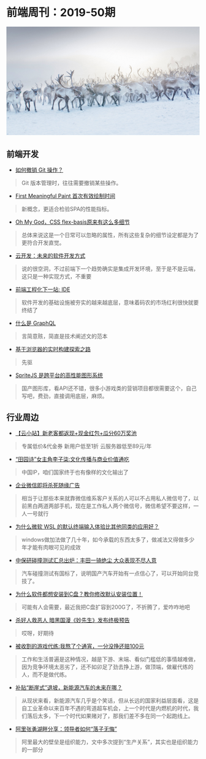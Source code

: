 # 前端周刊：2019-50期

[![](/img/bing/20191224.png?imageMogr2/thumbnail/960x)](https://cn.bing.com/search?q=驯鹿)

## 前端开发

- [如何撤销 Git 操作？](http://www.ruanyifeng.com/blog/2019/12/git-undo.html)

> Git 版本管理时，往往需要撤销某些操作。

- [First Meaningful Paint 首次有效绘制时间](http://www.alloyteam.com/2019/12/14174/)

> 新概念，更适合检验SPA的性能指标。

- [Oh My God，CSS flex-basis原来有这么多细节](https://www.zhangxinxu.com/wordpress/2019/12/css-flex-basis/)

> 总体来说这是一个日常可以忽略的属性，所有这些复杂的细节设定都是为了更符合开发直觉。

- [云开发：未来的软件开发方式](https://mp.weixin.qq.com/s?__biz=MjM5Mjg4NDMwMA==&mid=2652977219&idx=1&sn=6dba1b1249894d063476da0702750204)

> 说的很空洞，不过前端下一个趋势确实是集成开发环境，至于是不是云端，这只是一种实现方式，不重要

- [前端工程化下一站: IDE](https://mp.weixin.qq.com/s/1lMDVnVighatssr3CHoPvQ)

> 软件开发的基础设施被夯实的越来越底层，意味着码农的市场红利很快就要终结了

- [什么是 GraphQL](https://www.zhihu.com/question/264629587/answer/949588861)

> 言简意赅，简直是技术阐述文的范本

- [基于浏览器的实时构建探索之路](https://mp.weixin.qq.com/s/Gl2Yc34cpdbFIRjL-qYwGg)

> 先驱

- [SpriteJS 是跨平台的高性能图形系统](https://spritejs.org/#/)

> 国产图形库，看API还不错，很多小游戏类的营销项目都很需要这个，自己写吧，费劲，直接调用底层，麻烦。


## 行业周边

- [【云小站】新老客都返现+现金红包+瓜分60万奖池](https://www.aliyun.com/minisite/goods?userCode=y31qmczl)

> 专属低价&代金券 新用户低至1折 云服务器低至89元/年

- [“田园诗”女主角李子柒:文化传播与商业价值通吃](https://hot.cnbeta.com/articles/movie/925143.htm)

> 中国IP，咱们国家终于也有像样的文化输出了

- [企业微信即将杀死随缘广告](https://mp.weixin.qq.com/s?__biz=MzI2MzE2NDczMw==&mid=2649739154&idx=1&sn=16a143692f01c40d527bf72773647ef4)

> 相当于让那些本来就靠微信维系客户关系的人可以不占用私人微信号了，以前黑白两道两部手机，现在是工作私人两个微信号，微信希望不要这样，一人一号就行

- [为什么微软 WSL 的默认终端输入体验比其他同类的应用好？](https://www.oschina.net/news/112320/why-typing-inside-wsl-terminal-better-than-every-other-app)

> windows做加法做了几十年，如今承载的东西太多了，做减法又得做多少年才能有肉眼可见的成效

- [中保研碰撞测试汇总出炉：丰田一骑绝尘 大众表现不尽人意](https://www.cnbeta.com/articles/tech/925387.htm)

> 汽车碰撞测试有国标了，说明国产汽车开始有一点信心了，可以开始同台竞技了。

- [为什么软件都想安装到C盘？教你修改默认安装位置！](https://mp.weixin.qq.com/s?__biz=MzUyNzc0ODI1Nw==&mid=2247489360&idx=1&sn=a7cd78f5f4d88fb5d5dbeb0a89be499a)

> 可能有人会需要，最近我把C盘扩容到200G了，不折腾了，爱咋咋地吧

- [杀好人救恶人 暗黑国漫《妙先生》发布终极预告](https://hot.cnbeta.com/articles/comic/926263.htm)

> 哎呀，好期待

- [被收割的游戏代练:我熬了个通宵，一分没挣还赔100元](https://tech.sina.com.cn/i/2019-12-27/doc-iihnzhfz8692431.shtml)

> 工作和生活普遍是这种情况，越是下游、末端、看似门槛低的事情越难做，因为竞争环境太恶劣了，还不如卯足了劲去挣上游，做顶端，做雇代练的人，而不是做代练。

- [补贴“断崖式”退坡，新能源汽车的未来在哪？](https://www.guancha.cn/ouyangminggao/2019_11_03_523711_s.shtml)

> 从现状来看，新能源汽车几乎是个笑话，但从长远的国家利益层面看，这是自工业革命以来百年不遇的弯道超车机会，上一个时代是内燃机的时代，我们落后太多，下一个时代如果赌对了，那我们差不多在同一个起跑线上。

- [阿里张勇湖畔分享：领导者如何“落子无悔”](https://mp.weixin.qq.com/s/lBZjppE5cwvNs9EfVHcTgg)

> 阿里最大的壁垒是组织能力，文中多次提到“生产关系”，其实也是组织能力的一部分



